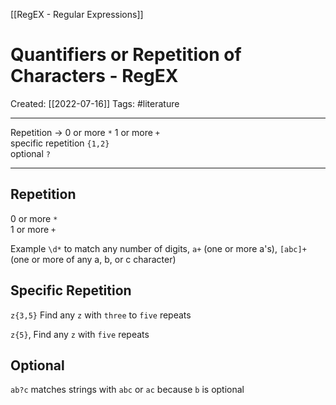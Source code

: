 [[RegEX - Regular Expressions]]

# Quantifiers or Repetition of Characters - RegEX
Created:  [[2022-07-16]]
Tags: #literature 

---
Repetition ->     0 or more `*`      1 or more  `+`    
specific repetition `{1,2}`       
optional `?`

---

## Repetition
0 or more `*`      
1 or more  `+`        

Example 
`\d*` to match any number of digits,
`a+` (one or more a's), 
`[abc]+` (one or more of any a, b, or c character)


## Specific Repetition
`z{3,5}` 
Find any `z` with  `three` to `five` repeats 

`z{5}`, 
Find any `z` with `five` repeats


## Optional 
`ab?c`
matches strings with `abc` or `ac`
because `b` is optional









